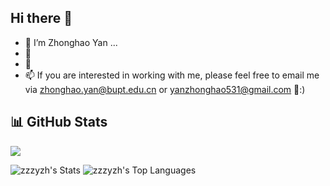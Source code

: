 ## Hi there 👋

<!-- **zzzyzh/zzzyzh** is a ✨ _special_ ✨ repository because its `README.md` (this file) appears on your GitHub profile. -->

<!-- Here are some ideas to get you started: -->

- 🔭 I’m Zhonghao Yan ...
- 🏫 
- 👀 
- 📫 If you are interested in working with me, please feel free to email me via [zhonghao.yan@bupt.edu.cn](mailto:zhonghao.yan@bupt.edu.cn) or [yanzhonghao531@gmail.com](mailto:yanzhonghao531@gmail.com) 📩:)

## 📊 GitHub Stats 
![](https://api.visitorbadge.io/api/VisitorHit?user=zzzyzh&repo=zzzyzh&countColor=%57068c)

![zzzyzh's Stats](https://github-readme-stats.vercel.app/api?username=zzzyzh&theme=default&show_icons=true&hide_border=true&count_private=true)
![zzzyzh's Top Languages](https://github-readme-stats.vercel.app/api/top-langs/?username=zzzyzh&theme=default&show_icons=true&hide_border=true&layout=compact&card_width=350)
<!-- ![zzzyzh's Streak](https://github-readme-streak-stats.herokuapp.com/?user=zzzyzh&theme=default&hide_border=true) -->
